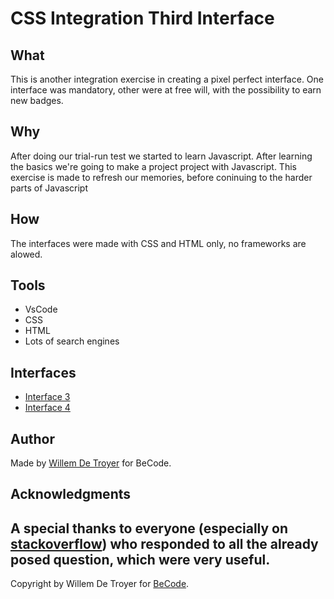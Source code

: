 # CSS Integration Third Interface
## What
This is another integration exercise in creating a pixel perfect interface. One interface was mandatory, other were at free will, with the possibility to earn new badges.

## Why
After doing our trial-run test we started to learn Javascript. After learning the basics we're going to make a project project with Javascript. This exercise is made to refresh our memories, before coninuing to the harder parts of Javascript
## How
The interfaces were made with CSS and HTML only, no frameworks are alowed.
## Tools
- VsCode
- CSS
- HTML
- Lots of search engines
## Interfaces
- [Interface 3](https://willemdt369.github.io/css-integration-third-interface/index.html)
- [Interface 4]()
## Author
Made by [Willem De Troyer](detroyerwillem@hotmail.com)  for BeCode.
## Acknowledgments
A special thanks to everyone (especially on [stackoverflow](https://stackoverflow.com/)) who responded to all the already posed question, which were very useful.
---
Copyright by Willem De Troyer for [BeCode](https://becode.org/).
